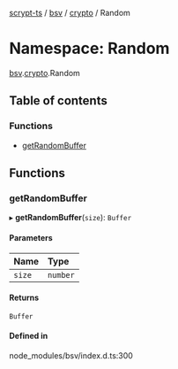 [scrypt-ts](../README.md) / [bsv](bsv.md) / [crypto](bsv.crypto.md) / Random

# Namespace: Random

[bsv](bsv.md).[crypto](bsv.crypto.md).Random

## Table of contents

### Functions

- [getRandomBuffer](bsv.crypto.Random.md#getrandombuffer)

## Functions

### getRandomBuffer

▸ **getRandomBuffer**(`size`): `Buffer`

#### Parameters

| Name | Type |
| :------ | :------ |
| `size` | `number` |

#### Returns

`Buffer`

#### Defined in

node_modules/bsv/index.d.ts:300
